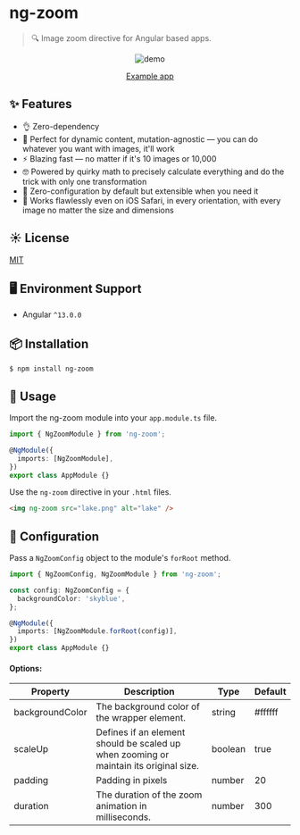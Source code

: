 # ng-zoom

> 🔍️ Image zoom directive for Angular based apps.

<p align="center">
  <img src=".github/readme/demo.gif" alt="demo" />
</p>

<p align="center">
<a href="https://stackblitz.com/edit/angular-ivy-714775?file=src%2Fapp%2Fapp.module.ts" target="_blank">Example app</a>
</p>

## ✨ Features

- 👌 Zero-dependency
- 🧬 Perfect for dynamic content, mutation-agnostic — you can do whatever you want with images, it'll work
- ⚡️ Blazing fast — no matter if it's 10 images or 10,000
- 🤓 Powered by quirky math to precisely calculate everything and do the trick with only one transformation
- 🍦 Zero-configuration by default but extensible when you need it
- 🗿 Works flawlessly even on iOS Safari, in every orientation, with every image no matter the size and dimensions

## ☀️ License

[MIT](./LICENSE)

## 🖥 Environment Support

- Angular `^13.0.0`

## 📦 Installation

```
$ npm install ng-zoom
```

## 🔨 Usage

Import the ng-zoom module into your `app.module.ts` file.

```TypeScript
import { NgZoomModule } from 'ng-zoom';

@NgModule({
  imports: [NgZoomModule],
})
export class AppModule {}
```

Use the `ng-zoom` directive in your `.html` files.

```HTML
<img ng-zoom src="lake.png" alt="lake" />
```

## 🧰 Configuration

Pass a `NgZoomConfig` object to the module's `forRoot` method.

```TypeScript
import { NgZoomConfig, NgZoomModule } from 'ng-zoom';

const config: NgZoomConfig = {
  backgroundColor: 'skyblue',
};

@NgModule({
  imports: [NgZoomModule.forRoot(config)],
})
export class AppModule {}
```

#### Options:

| Property        | Description                                                                           | Type    | Default |
| --------------- | ------------------------------------------------------------------------------------- | ------- | ------- |
| backgroundColor | The background color of the wrapper element.                                          | string  | #ffffff |
| scaleUp         | Defines if an element should be scaled up when zooming or maintain its original size. | boolean | true    |
| padding         | Padding in pixels                                                                     | number  | 20      |
| duration        | The duration of the zoom animation in milliseconds.                                   | number  | 300     |
